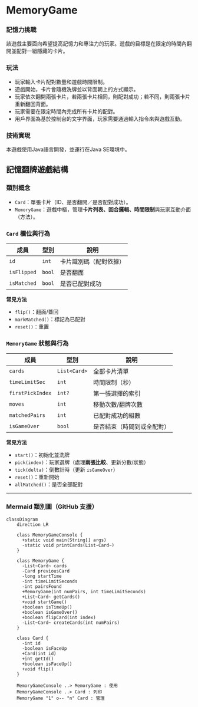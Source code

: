 # MemoryGame
###  記憶力挑戰 
該遊戲主要面向希望提高記憶力和專注力的玩家。遊戲的目標是在限定的時間內翻開並配對一組隱藏的卡片。
###  玩法
-  玩家輸入卡片配對數量和遊戲時間限制。
-  遊戲開始，卡片會隨機洗牌並以背面朝上的方式顯示。
-  玩家依次翻開兩張卡片，若兩張卡片相同，則配對成功；若不同，則兩張卡片重新翻回背面。
-  玩家需要在限定時間內完成所有卡片的配對。
-  用戶界面為基於控制台的文字界面，玩家需要通過輸入指令來與遊戲互動。
###  技術實現
本遊戲使用Java語言開發，並運行在Java SE環境中。
##  記憶翻牌遊戲結構

### 類別概念
- `Card`：單張卡片（ID、是否翻開／是否配對成功）。
- `MemoryGame`：遊戲中樞，管理**卡片列表、回合邏輯、時間限制**與玩家互動介面（方法）。

### `Card` 欄位與行為
| 成員         | 型別    | 說明                   |
|--------------|---------|------------------------|
| `id`         | `int`   | 卡片識別碼（配對依據） |
| `isFlipped`  | `bool`  | 是否翻面               |
| `isMatched`  | `bool`  | 是否已配對成功         |

**常見方法**
- `flip()`：翻面/蓋回
- `markMatched()`：標記為已配對
- `reset()`：重置

### `MemoryGame` 狀態與行為
| 成員              | 型別           | 說明                                  |
|-------------------|----------------|---------------------------------------|
| `cards`           | `List<Card>`   | 全部卡片清單                          |
| `timeLimitSec`    | `int`          | 時間限制（秒）                        |
| `firstPickIndex`  | `int?`         | 第一張選擇的索引                      |
| `moves`           | `int`          | 移動次數/翻牌次數                     |
| `matchedPairs`    | `int`          | 已配對成功的組數                      |
| `isGameOver`      | `bool`         | 是否結束（時間到或全配對）            |

**常見方法**
- `start()`：初始化並洗牌
- `pick(index)`：玩家選牌（處理**兩張比較**、更新分數/狀態）
- `tick(delta)`：倒數計時（更新 `isGameOver`）
- `reset()`：重新開始
- `allMatched()`：是否全部配對

---

### Mermaid 類別圖（GitHub 支援）
```mermaid
classDiagram
    direction LR

    class MemoryGameConsole {
      +static void main(String[] args)
      -static void printCards(List~Card~)
    }

    class MemoryGame {
      -List~Card~ cards
      -Card previousCard
      -long startTime
      -int timeLimitSeconds
      -int pairsFound
      +MemoryGame(int numPairs, int timeLimitSeconds)
      +List~Card~ getCards()
      +void startGame()
      +boolean isTimeUp()
      +boolean isGameOver()
      +boolean flipCard(int index)
      -List~Card~ createCards(int numPairs)
    }

    class Card {
      -int id
      -boolean isFaceUp
      +Card(int id)
      +int getId()
      +boolean isFaceUp()
      +void flip()
    }

    MemoryGameConsole ..> MemoryGame : 使用
    MemoryGameConsole ..> Card : 列印
    MemoryGame "1" o-- "n" Card : 管理




  

